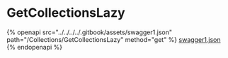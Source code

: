 # GetCollectionsLazy

{% openapi src="../../../../.gitbook/assets/swagger1.json" path="/Collections/GetCollectionsLazy" method="get" %}
[swagger1.json](../../../../.gitbook/assets/swagger1.json)
{% endopenapi %}
